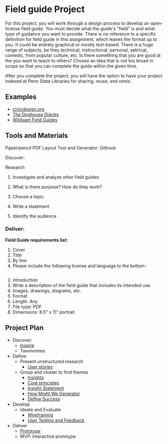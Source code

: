 # Field guide Project
For this project, you will work through a design process to develop an open-license field guide. You must decide what the guide's "field" is and what type of guidance you want to provide. There is no reference to a specific definition for field guide in this assignment, which leaves the format up to you. It could be entirely graphical or mostly text-based. There is a huge range of subjects, be they technical, instructional, personal, satirical, comedic, from popular culture, etc. Is there something that you are good at the you want to teach to others? Choose an idea that is not too broad in scope so that you can complete the guide within the given time.

After you complete the project, you will have the option to have your project indexed at Penn State Libraries for sharing, reuse, and remix.

## Examples

- [civicdesign.org](http://civicdesign.org/fieldguides/)
- [The Doghouse Diaries](http://thedoghousediaries.com/4639)
- [Wildsam Field Guides](https://wildsam.com/products)


## Tools and Materials
Paper/pencil
PDF Layout Tool and Generator: Gitbook

Discover:

Research
1. Investigate and analyze other field guides
  1. What is there purpose? How do they work?


1. Choose a topic
2. Write a statement
3. Identify the audience


### Deliver:

**Field Guide requirements list:**

1. Cover
  1. Title
  2. By line
  2. Please include the following license and language to the bottom :  
```<a rel="license" href="http://creativecommons.org/licenses/by-sa/4.0/"><img alt="Creative Commons License" style="border-width:0" src="https://i.creativecommons.org/l/by-sa/4.0/88x31.png" /></a><br />This work is licensed under a <a rel="license" href="http://creativecommons.org/licenses/by-sa/4.0/">Creative Commons Attribution-ShareAlike 4.0 International License</a>.
``` 
2. Introduction
  1. Write a description of the field guide that includes its intended use.
3. Images, drawings, diagrams, etc.
4. Format
  1. Length: Any
  2. File type: PDF
  3. Dimensions: 8.5" x 11" portrait




## Project Plan	

- Discover:
    - [Inspire](../toolkit/inspire.md)
    - Taxonomies
- Define
  - Present unstructured research
    - [User stories](../toolkit/user_stories.md)
  - Group and cluster to find themes
    - [Insights](../toolkit/insights.md)
    - [Core principles](../toolkit/core_principles.md)
    - [Insight Statement](../toolkit/insight_statement.md)
    - [How Might We Generator](../toolkit/how_might_we_generator.md)
    - [Define Success](../toolkit/define_success.md)
- Develop	
  - Ideate and Evaluate
    - [Wireframing](../toolkit/wireframing.md)
    - [User Testing and Feedback](../toolkit/user_testing_and_feedback.md)
- Deliver
    - [Prototype](../toolkit/prototype.md)
    - MVP: Interactive prototype
